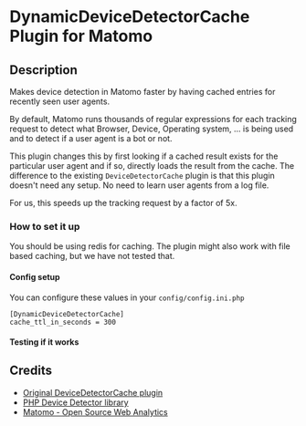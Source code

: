 # DynamicDeviceDetectorCache Plugin for Matomo

## Description

Makes device detection in Matomo faster by having cached entries for recently seen user agents.

By default, Matomo runs thousands of regular expressions for each tracking request to detect what Browser, Device, Operating system, ... is being used and to detect if a user agent is a bot or not.

This plugin changes this by first looking if a cached result exists for the particular user agent and if so, directly loads the result from the cache.
The difference to the existing `DeviceDetectorCache` plugin is that this plugin doesn't need any setup. No need to learn user agents
from a log file.

For us, this speeds up the tracking request by a factor of 5x.

### How to set it up

You should be using redis for caching. The plugin might also work with file based caching, but we have not tested that.

#### Config setup

You can configure these values in your `config/config.ini.php`

```
[DynamicDeviceDetectorCache]
cache_ttl_in_seconds = 300
```

#### Testing if it works

## Credits

* [Original DeviceDetectorCache plugin](https://github.com/matomo-org/plugin-DeviceDetectorCache)
* [PHP Device Detector library](https://github.com/matomo-org/device-detector/)
* [Matomo - Open Source Web Analytics](https://matomo.org)
